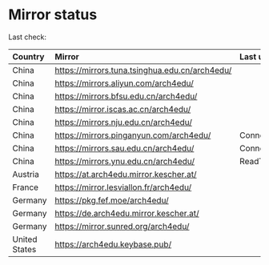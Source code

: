 <script src="./time.js"></script>
# Mirror status
Last check: <script type="text/javascript">localize(1674364633.571165);</script>

|Country|Mirror|Last update|
|:------|:-----|:----------|
|China|https://mirrors.tuna.tsinghua.edu.cn/arch4edu/|<script type="text/javascript">localize(1674325918);</script>|
|China|https://mirrors.aliyun.com/arch4edu/|<script type="text/javascript">localize(1674283283);</script>|
|China|https://mirrors.bfsu.edu.cn/arch4edu/|<script type="text/javascript">localize(1674325918);</script>|
|China|https://mirror.iscas.ac.cn/arch4edu/|<script type="text/javascript">localize(1674325918);</script>|
|China|https://mirrors.nju.edu.cn/arch4edu/|<script type="text/javascript">localize(1674283283);</script>|
|China|https://mirrors.pinganyun.com/arch4edu/|ConnectionError|
|China|https://mirrors.sau.edu.cn/arch4edu/|ConnectionError|
|China|https://mirrors.ynu.edu.cn/arch4edu/|ReadTimeout|
|Austria|https://at.arch4edu.mirror.kescher.at/|<script type="text/javascript">localize(1674325918);</script>|
|France|https://mirror.lesviallon.fr/arch4edu/|<script type="text/javascript">localize(1674153500);</script>|
|Germany|https://pkg.fef.moe/arch4edu/|<script type="text/javascript">localize(1674325918);</script>|
|Germany|https://de.arch4edu.mirror.kescher.at/|<script type="text/javascript">localize(1674325918);</script>|
|Germany|https://mirror.sunred.org/arch4edu/|<script type="text/javascript">localize(1674325918);</script>|
|United States|https://arch4edu.keybase.pub/|<script type="text/javascript">localize(1674325918);</script>|

<script src="./tablefilter/tablefilter.js"></script>
<script src="./table.js"></script>